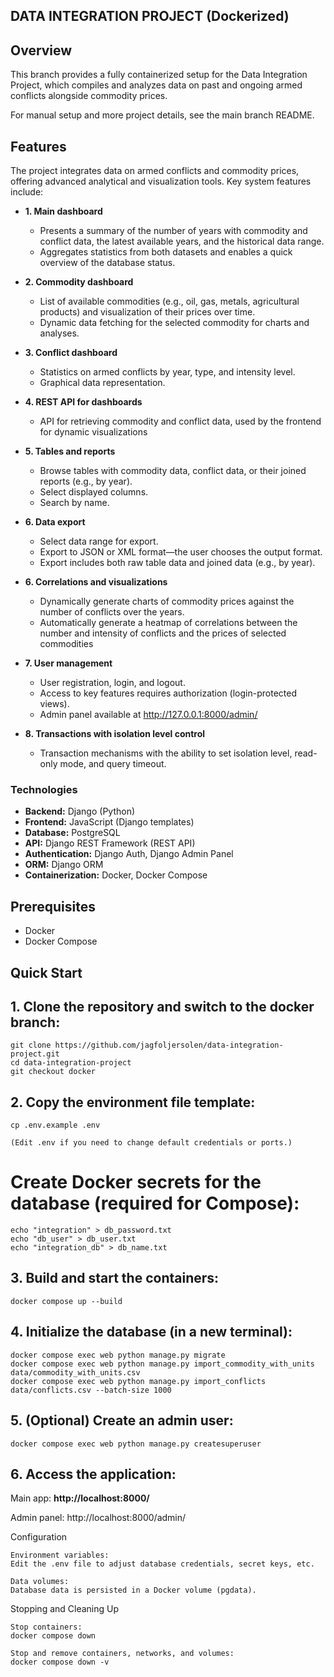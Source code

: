 ## DATA INTEGRATION PROJECT (Dockerized)

## Overview

This branch provides a fully containerized setup for the Data Integration Project, which compiles and analyzes data on past and ongoing armed conflicts alongside commodity prices. 

For manual setup and more project details, see the main branch README.

## Features
The project integrates data on armed conflicts and commodity prices, offering advanced analytical and visualization tools. Key system features include:

- **1. Main dashboard**
	- Presents a summary of the number of years with commodity and conflict data, the latest available years, and the historical data range.
	- Aggregates statistics from both datasets and enables a quick overview of the database status.		
- **2. Commodity dashboard**
	- List of available commodities (e.g., oil, gas, metals, agricultural products) and visualization of their prices over time.
	- Dynamic data fetching for the selected commodity for charts and analyses.
	
- **3. Conflict dashboard**
	- Statistics on armed conflicts by year, type, and intensity level.
	- Graphical data representation.
		
- **4. REST API for dashboards**
	- API for retrieving commodity and conflict data, used by the frontend for dynamic visualizations
	
- **5. Tables and reports**
	- Browse tables with commodity data, conflict data, or their joined reports (e.g., by year).
	- Select displayed columns.
	- Search by name.
		
- **6. Data export**
	- Select data range for export.
	- Export to JSON or XML format—the user chooses the output format.
	- Export includes both raw table data and joined data (e.g., by year).
	
- **6. Correlations and visualizations**
	- Dynamically generate charts of commodity prices against the number of conflicts over the years.
	- Automatically generate a heatmap of correlations between the number and intensity of conflicts and the prices of selected commodities
   
- **7. User management**
	- User registration, login, and logout.
	- Access to key features requires authorization (login-protected views).
	- Admin panel available at http://127.0.0.1:8000/admin/
		
- **8. Transactions with isolation level control**
	- Transaction mechanisms with the ability to set isolation level, read-only mode, and query timeout.
	
	

### **Technologies**
- **Backend:** Django (Python)
- **Frontend:** JavaScript (Django templates)
- **Database:** PostgreSQL
- **API:** Django REST Framework (REST API)
- **Authentication:** Django Auth, Django Admin Panel
- **ORM:** Django ORM
- **Containerization:** Docker, Docker Compose

## Prerequisites
- Docker
- Docker Compose

## Quick Start

## 1. Clone the repository and switch to the docker branch:

	git clone https://github.com/jagfoljersolen/data-integration-project.git
	cd data-integration-project
	git checkout docker

## 2. Copy the environment file template:

	cp .env.example .env

	(Edit .env if you need to change default credentials or ports.)
 # Create Docker secrets for the database (required for Compose):
	echo "integration" > db_password.txt
	echo "db_user" > db_user.txt
	echo "integration_db" > db_name.txt

## 3. Build and start the containers:

	docker compose up --build

## 4. Initialize the database (in a new terminal):

	docker compose exec web python manage.py migrate
	docker compose exec web python manage.py import_commodity_with_units data/commodity_with_units.csv
	docker compose exec web python manage.py import_conflicts data/conflicts.csv --batch-size 1000

## 5. (Optional) Create an admin user:

    docker compose exec web python manage.py createsuperuser

## 6. Access the application:

Main app: **http://localhost:8000/**

Admin panel: http://localhost:8000/admin/

Configuration

    Environment variables:
    Edit the .env file to adjust database credentials, secret keys, etc.

    Data volumes:
    Database data is persisted in a Docker volume (pgdata).

Stopping and Cleaning Up

    Stop containers:
    docker compose down

    Stop and remove containers, networks, and volumes:
    docker compose down -v


